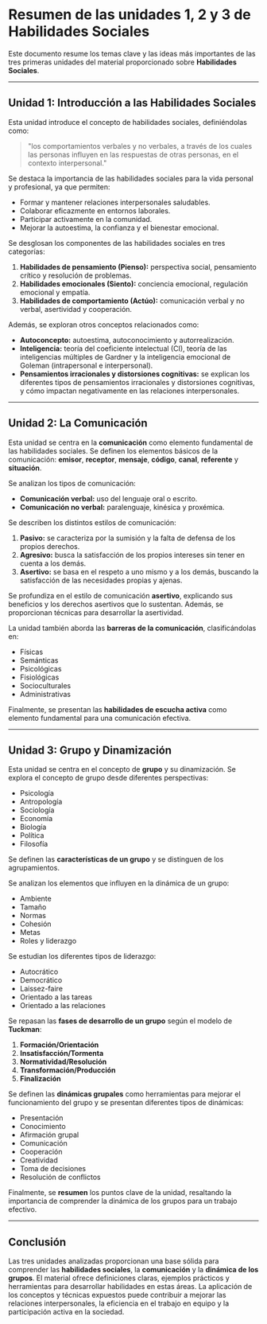 # Resumen de las unidades 1, 2 y 3 de Habilidades Sociales

Este documento resume los temas clave y las ideas más importantes de las tres primeras unidades del material proporcionado sobre **Habilidades Sociales**.

---

## Unidad 1: Introducción a las Habilidades Sociales

Esta unidad introduce el concepto de habilidades sociales, definiéndolas como:

> "los comportamientos verbales y no verbales, a través de los cuales las personas influyen en las respuestas de otras personas, en el contexto interpersonal."

Se destaca la importancia de las habilidades sociales para la vida personal y profesional, ya que permiten:

- Formar y mantener relaciones interpersonales saludables.  
- Colaborar eficazmente en entornos laborales.  
- Participar activamente en la comunidad.  
- Mejorar la autoestima, la confianza y el bienestar emocional.

Se desglosan los componentes de las habilidades sociales en tres categorías:

1. **Habilidades de pensamiento (Pienso):** perspectiva social, pensamiento crítico y resolución de problemas.  
2. **Habilidades emocionales (Siento):** conciencia emocional, regulación emocional y empatía.  
3. **Habilidades de comportamiento (Actúo):** comunicación verbal y no verbal, asertividad y cooperación.

Además, se exploran otros conceptos relacionados como:

- **Autoconcepto:** autoestima, autoconocimiento y autorrealización.  
- **Inteligencia:** teoría del coeficiente intelectual (CI), teoría de las inteligencias múltiples de Gardner y la inteligencia emocional de Goleman (intrapersonal e interpersonal).  
- **Pensamientos irracionales y distorsiones cognitivas:** se explican los diferentes tipos de pensamientos irracionales y distorsiones cognitivas, y cómo impactan negativamente en las relaciones interpersonales.

---

## Unidad 2: La Comunicación

Esta unidad se centra en la **comunicación** como elemento fundamental de las habilidades sociales. Se definen los elementos básicos de la comunicación: **emisor**, **receptor**, **mensaje**, **código**, **canal**, **referente** y **situación**.

Se analizan los tipos de comunicación:

- **Comunicación verbal:** uso del lenguaje oral o escrito.  
- **Comunicación no verbal:** paralenguaje, kinésica y proxémica.

Se describen los distintos estilos de comunicación:

1. **Pasivo:** se caracteriza por la sumisión y la falta de defensa de los propios derechos.  
2. **Agresivo:** busca la satisfacción de los propios intereses sin tener en cuenta a los demás.  
3. **Asertivo:** se basa en el respeto a uno mismo y a los demás, buscando la satisfacción de las necesidades propias y ajenas.

Se profundiza en el estilo de comunicación **asertivo**, explicando sus beneficios y los derechos asertivos que lo sustentan. Además, se proporcionan técnicas para desarrollar la asertividad.

La unidad también aborda las **barreras de la comunicación**, clasificándolas en:

- Físicas  
- Semánticas  
- Psicológicas  
- Fisiológicas  
- Socioculturales  
- Administrativas  

Finalmente, se presentan las **habilidades de escucha activa** como elemento fundamental para una comunicación efectiva.

---

## Unidad 3: Grupo y Dinamización

Esta unidad se centra en el concepto de **grupo** y su dinamización. Se explora el concepto de grupo desde diferentes perspectivas:

- Psicología  
- Antropología  
- Sociología  
- Economía  
- Biología  
- Política  
- Filosofía  

Se definen las **características de un grupo** y se distinguen de los agrupamientos.

Se analizan los elementos que influyen en la dinámica de un grupo:

- Ambiente  
- Tamaño  
- Normas  
- Cohesión  
- Metas  
- Roles y liderazgo  

Se estudian los diferentes tipos de liderazgo:

- Autocrático  
- Democrático  
- Laissez-faire  
- Orientado a las tareas  
- Orientado a las relaciones  

Se repasan las **fases de desarrollo de un grupo** según el modelo de **Tuckman**:

1. **Formación/Orientación**  
2. **Insatisfacción/Tormenta**  
3. **Normatividad/Resolución**  
4. **Transformación/Producción**  
5. **Finalización**  

Se definen las **dinámicas grupales** como herramientas para mejorar el funcionamiento del grupo y se presentan diferentes tipos de dinámicas:

- Presentación  
- Conocimiento  
- Afirmación grupal  
- Comunicación  
- Cooperación  
- Creatividad  
- Toma de decisiones  
- Resolución de conflictos  

Finalmente, se **resumen** los puntos clave de la unidad, resaltando la importancia de comprender la dinámica de los grupos para un trabajo efectivo.

---

## Conclusión

Las tres unidades analizadas proporcionan una base sólida para comprender las **habilidades sociales**, la **comunicación** y la **dinámica de los grupos**. El material ofrece definiciones claras, ejemplos prácticos y herramientas para desarrollar habilidades en estas áreas. La aplicación de los conceptos y técnicas expuestos puede contribuir a mejorar las relaciones interpersonales, la eficiencia en el trabajo en equipo y la participación activa en la sociedad.
